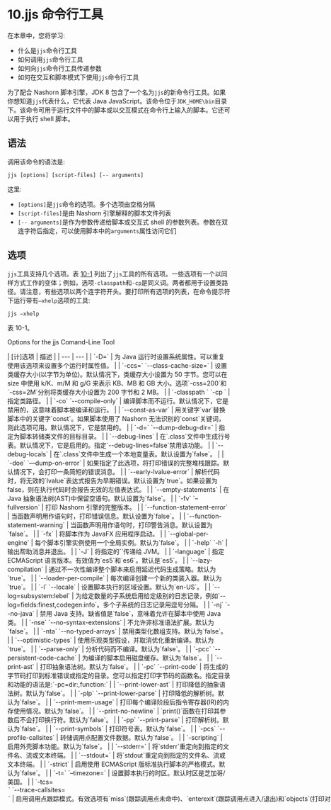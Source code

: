 # 10.jjs 命令行工具

在本章中，您将学习:

*   什么是`jjs`命令行工具
*   如何调用`jjs`命令行工具
*   如何向`jjs`命令行工具传递参数
*   如何在交互和脚本模式下使用`jjs`命令行工具

为了配合 Nashorn 脚本引擎，JDK 8 包含了一个名为`jjs`的新命令行工具。如果你想知道`jjs`代表什么，它代表 Java JavaScript。该命令位于`JDK_HOME\bin`目录下。该命令可用于运行文件中的脚本或以交互模式在命令行上输入的脚本。它还可以用于执行 shell 脚本。

## 语法

调用该命令的语法是:

`jjs [options] [script-files] [-- arguments]`

这里:

*   `[options]`是`jjs`命令的选项。多个选项由空格分隔
*   `[script-files]`是由 Nashorn 引擎解释的脚本文件列表
*   `[-- arguments]`是作为参数传递给脚本或交互式 shell 的参数列表。参数在双连字符后指定，可以使用脚本中的`arguments`属性访问它们

## 选项

`jjs`工具支持几个选项。表 [10-1](#Tab1) 列出了`jjs`工具的所有选项。一些选项有一个以同样方式工作的变体；例如，选项`-classpath`和`-cp`是同义词。两者都用于设置类路径。请注意，有些选项以两个连字符开头。要打印所有选项的列表，在命令提示符下运行带有`–xhelp`选项的工具:

`jjs –xhelp`

表 10-1。

Options for the jjs Comand-Line Tool

<colgroup><col> <col></colgroup> 
| [计]选项 | 描述 |
| --- | --- |
| `-D<name>=<value>` | 为 Java 运行时设置系统属性。可以重复使用该选项来设置多个运行时属性值。 |
| `-ccs=<size>` `--class-cache-size=<size>` | 设置类缓存大小(以字节为单位)。默认情况下，类缓存大小设置为 50 字节。您可以在 size 中使用 k/K、m/M 和 g/G 来表示 KB、MB 和 GB 大小。选项`-css=200`和`-css=2M`分别将类缓存大小设置为 200 字节和 2 MB。 |
| `-classpath <path>` `-cp <path>` | 指定类路径。 |
| `-co` `--compile-only` | 编译脚本而不运行。默认情况下，它是禁用的，这意味着脚本被编译和运行。 |
| `--const-as-var` | 用关键字`var`替换脚本中的关键字`const`。如果脚本使用了 Nashorn 无法识别的`const`关键词，则此选项可用。默认情况下，它是禁用的。 |
| `-d=<path>` `--dump-debug-dir=<path>` | 指定为脚本转储类文件的目标目录。 |
| `--debug-lines` | 在`.class`文件中生成行号表。默认情况下，它是启用的。指定`--debug-lines=false`禁用该功能。 |
| `--debug-locals` | 在`.class`文件中生成一个本地变量表。默认设置为`false`。 |
| `-doe` `––dump-on-error` | 如果指定了此选项，将打印错误的完整堆栈跟踪。默认情况下，会打印一条简短的错误消息。 |
| `--early-lvalue-error` | 解析代码时，将无效的`lvalue`表达式报告为早期错误。默认设置为`true`。如果设置为 false，则在执行代码时会报告无效的左值表达式。 |
| `--empty-statements` | 在 Java 抽象语法树(AST)中保留空语句。默认设置为`false`。 |
| `-fv` `–fullversion` | 打印 Nashorn 引擎的完整版本。 |
| `--function-statement-error` | 当函数声明用作语句时，打印错误信息。默认设置为`false`。 |
| `--function-statement-warning` | 当函数声明用作语句时，打印警告消息。默认设置为`false`。 |
| `-fx` | 将脚本作为 JavaFX 应用程序启动。 |
| `--global-per-engine` | 每个脚本引擎实例使用一个全局实例。默认为`false`。 |
| `-help` `-h` | 输出帮助消息并退出。 |
| `-J<flag>` | 将指定的`<flag>`传递给 JVM。 |
| `-language` | 指定 ECMAScript 语言版本。有效值为`es5`和`es6`。默认是`es5`。 |
| `--lazy-compilation` | 通过不一次性编译整个脚本来启用延迟代码生成策略。默认为`true`。 |
| `--loader-per-compile` | 每次编译创建一个新的类装入器。默认为`true`。 |
| `-l` `--locale` | 设置脚本执行的区域设置。默认为`en-US`。 |
| `--log=subsystem:lebel` | 为给定数量的子系统启用给定级别的日志记录，例如`--log=fields:finest,codegen:info`。多个子系统的日志记录用逗号分隔。 |
| `-nj` `--no-java` | 禁用 Java 支持。缺省值是`false`，意味着允许在脚本中使用 Java 类。 |
| `-nse` `--no-syntax-extensions` | 不允许非标准语法扩展。默认为`false`。 |
| `-nta` `--no-typed-arrays` | 禁用类型化数组支持。默认为`false`。 |
| `--optimistic-types` | 使用乐观类型假设，并取消优化重新编译。默认为`true`。 |
| `--parse-only` | 分析代码而不编译。默认为`false`。 |
| `-pcc` `--persistent-code-cache` | 为编译的脚本启用磁盘缓存。默认为`false`。 |
| `--print-ast` | 打印抽象语法树。默认为`false`。 |
| `-pc` `--print-code` | 将生成的字节码打印到标准错误或指定的目录。您可以指定打印字节码的函数名。指定目录和功能的语法是:`-pc=dir:<output-directory-path>,function:<function-name>` |
| `--print-lower-ast` | 打印降低的抽象语法树。默认为`false`。 |
| `-plp` `--print-lower-parse` | 打印降低的解析树。默认为`false`。 |
| `--print-mem-usage` | 打印每个编译阶段后指令寄存器(IR)的内存使用情况。默认为`false`。 |
| `--print-no-newline` | `print()`函数在打印其参数后不会打印换行符。默认为`false`。 |
| `-pp` `--print-parse` | 打印解析树。默认为`false`。 |
| `--print-symbols` | 打印符号表。默认为`false`。 |
| `-pcs` `--profile-callsites` | 转储调用点配置文件数据。默认为`false`。 |
| `-scripting` | 启用外壳脚本功能。默认为`false`。 |
| `--stderr=<filename&#124;stream&#124;tty>` | 将`stderr`重定向到指定的文件名、流或文本终端。 |
| `--stdout=<filename&#124;stream&#124;tty>` | 将`stdout`重定向到指定的文件名、流或文本终端。 |
| `-strict` | 启用使用 ECMAScript 版标准执行脚本的严格模式。默认为`false`。 |
| `-t=<timezone>` `–timezone=<timezone>` | 设置脚本执行的时区。默认时区是芝加哥/美国。 |
| `-tcs=<option>` `--trace-callsites=<option>` | 启用调用点跟踪模式。有效选项有`miss`(跟踪调用点未命中)、`enterexit`(跟踪调用点进入/退出)和`objects`(打印对象属性)。指定多个选项，用逗号分隔:`-tcs=miss,enterexit,objects` |
| `--verify-code` | 在运行之前验证字节码。默认为`false`。 |
| `-v` `–version` | 打印 Nashorn 引擎的版本。默认为`false`。 |
| `-xhelp` | 打印扩展帮助。默认为`false`。 |

## 在交互模式下使用 jjs

如果在没有指定任何选项或脚本文件的情况下运行`jjs`，它将以交互模式运行。当您输入脚本时，它会被解释。回想一下，Nashorn 中的字符串可以用单引号或双引号括起来。

以下是在交互模式下使用`jjs`工具的一些例子。假设您已经在机器的 path 环境变量中包含了`jjs`工具的路径。如果您没有这样做，您可以在下面的命令中用`JDK_HOME\bin\jjs`替换`jjs`。记得执行`quit()`或`exit()`功能退出`jjs`工具:

`c:\>jjs`

`jjs> "Hello Nashorn"`

`Hello Nashorn`

`jjs> "Hello".toLowerCase();`

`hello`

`jjs> var list = [1, 2, 3, 4, 5]`

`jjs> var sum = 0;`

`jjs> for each (x in list) { sum = sum + x};`

`15`

`jjs> quit()`

`c:\>`

## 向 jjs 传递参数

下面是一个向`jjs`工具传递参数的例子。前五个自然数作为参数传递给`jjs`工具，稍后使用`arguments`属性访问它们。请注意，您必须在两个连字符和第一个参数之间添加一个空格:

`c:\>jjs -- 1 2 3 4 5`

`jjs> for each (x in``arguments`T2】

`1`

`2`

`3`

`4`

`5`

`jjs> quit()`

`c:\>`

考虑清单 10-1 中的脚本。该脚本已保存在名为`stream.js`的文件中。该脚本处理整数列表。该列表可以作为命令行参数传递给脚本。如果列表没有作为参数传递，它使用前五个自然数作为列表。它计算列表中奇数整数的平方和。它打印列表和总数。

清单 10-1。计算列表中奇数的平方和的脚本

`// stream.js`

`var list;`

`if (arguments.length == 0) {`

`list = [1, 2, 3, 4, 5];`

`}`

`else {`

`list = arguments;`

`}`

`print("List of numbers: " + list);`

`var sumOfSquaredOdds = list.filter(function(n) {return n % 2 == 1;})`

`.map(function(n) {return n * n;})`

`.reduce(function(sum, n) {return sum + n;}, 0);`

`print("Sum of the squares of odd numbers: " + sumOfSquaredOdds);`

使用`jjs`工具，您可以如下运行`stream.js`文件中的脚本。假设`stream.js`文件在当前目录中。否则，您需要指定文件的完整路径:

`c:\>jjs stream.js`

`List of numbers: 1,2,3,4,5`

`Sum of the squares of odd numbers: 35`

`c:\>jjs stream.js -- 10 11 12 13 14 15`

`List of numbers: 10,11,12,13,14,15`

`Sum of the squares of odd numbers: 515`

`c:\>`

## 在脚本模式下使用 jjs

可以在脚本模式下调用`jjs`工具，这允许您运行 shell 命令。您可以使用`–scripting`选项在脚本模式下启动`jjs`工具。shell 命令用反引号括起来，而不是单引号/双引号。以下是在脚本模式下使用`jjs`工具使用`date`和`ls` shell 命令的示例:

`c:\>jjs -scripting`

`jjs> `date``

`Wed Oct 15 15:27:07 CDT 2014`

`jjs> `ls -l``

`total 3102`

`drwxr-xr-x  4 ksharan Administrators       0 Jan 11  2014 $AVG`

`drwxr-xr-x  5 ksharan Administrators       0 Jan 22  2014 $Recycle.Bin`

`-rw-r--r--  1 ksharan Administrators       1 Jun 18  2013 BOOTNXT`

`-rw-r--r--  1 ksharan Administrators      94 May 23  2013 DBAR_Ver.txt`

`More output goes here...`

`jjs> exit()`

`c:\>`

Nashorn 在脚本模式下定义了几个全局对象和函数，如表 [10-2](#Tab2) 所列。

表 10-2。

Global Objects and Functions Available in Scripting Mode

<colgroup><col> <col></colgroup> 
| 全局对象 | 描述 |
| --- | --- |
| `$ARG` | 存储传递给脚本的参数。与`arguments`的工作方式相同。 |
| `$ENV` | 将所有环境变量映射到一个对象。 |
| `$EXEC(cmd, input)` | 用于在新进程中运行命令的全局函数，将`input`传递给`cmd`。两个参数都可以是命令，在这种情况下，`input`的输出将作为输入 Io `cmd`传递。 |
| `$OUT` | 存储流程的最新标准输出。例如，执行`$EXEC()`的结果保存在`$OUT`中。 |
| `$ERR` | 存储流程的最新标准输出。 |
| `$EXIT` | 存储进程的退出代码。非零值表示进程失败。 |
| `echo(arg1, arg2,...)` | `echo()`函数的工作原理与`print()`函数相同，但它仅在脚本模式下可用。 |
| `readLine(prompt)` | 从标准输入中读取一行输入。指定的参数显示为提示。默认情况下，读取输入显示在标准输出上。该函数返回读取的输入。 |
| `readFully(filePath)` | 读取指定文件的全部内容。默认情况下，内容显示在标准输出中。您可以将函数的返回值赋给变量。 |

以下脚本显示了如何使用`$ARG`全局对象:

`c:\>jjs -scripting -- 10 20 30`

`jjs> for each(var arg in $ARG) print(arg);`

`10`

`20`

`30`

`jjs>`

以下脚本显示了如何使用`$ENV`全局对象。它在 Windows 上打印 OS 环境变量的值，并列出所有环境变量:

`jjs> print($ENV.OS);`

`Windows_NT`

`jjs> for(var x in $ENV) print(x);`

`LOCALAPPDATA`

`PROCESSOR_LEVEL`

`FP_NO_HOST_CHECK`

`USERDOMAIN`

`LOGONSERVER`

`PROMPT`

`OS`

`...`

以下脚本使用`$EXEC()`全局函数列出所有扩展名为`txt`的文件，其中包含`ksharan`:

`jjs> $EXEC("grep -l ksharan *.txt");`

`test.txt`

您可以在变量中捕获 shell 命令的输出。脚本模式允许在双引号括起来的字符串中进行表达式替换。请注意，表达式替换功能在单引号中的字符串中不可用。表达式被指定为`${expression}`。以下命令捕获变量中的`date` shell 命令的值，并使用表达式替换将日期值嵌入到字符串中。请注意，在示例中，当字符串用单引号括起来时，表达式替换不起作用:

`c:\ >jjs -scripting`

`jjs> var today = `date``

`jjs> "Today is ${today}"`

`Today is Mon Jul 14 22:48:26 CDT 2014`

`jjs> 'Today is ${today}'`

`Today is ${today}`

`jjs> quit()`

`c:\>`

您还可以使用脚本模式执行存储在文件中的 shell 脚本:

`C:\> jjs –scripting myscript.js`

`jjs`工具支持可以在脚本模式下运行的脚本文件中的 heredocs。heredoc 也称为 here 文档、here 字符串或 here 脚本。这是一个多行字符串，其中保留了空格。一个 heredoc 以一个双尖括号(< <)和一个定界标识符开始。通常，`EOF`或`END`被用作定界标识符。但是，您可以使用脚本中其他地方没有用作标识符的任何其他标识符。多行字符串从最后一行开始。字符串以相同的定界标识符结尾。以下是在 Nashorn 中使用 heredoc 的示例:

`var str = <<EOF`

`This is a multi-line string using the heredoc syntax.`

`Bye Heredoc!`

`EOF`

清单 10-2 包含了在 Nashorn 中使用 heredoc 的脚本。`$ARG`属性仅在脚本模式下定义，其值是使用`jjs`工具传递给脚本的参数:

清单 10-2。使用 heredoc 样式的 heredoc.js 文件的内容是一个多行字符串

`// heredoc.js`

`var str = <<EOF`

`This is a multiline string.`

`Number of arguments passed to this`

`script is ${$ARG.length}`

`Arguments are ${$ARG}`

`Bye Heredoc!`

`EOF`

`print(str);`

您可以执行如下所示的`heredoc.js`脚本文件:

`c:\> jjs -scripting heredoc.js`

`This is a multi-line string.`

`Number of arguments passed to this`

`script is 0`

`Arguments are`

`Bye Heredoc!`

`c:\> jjs -scripting heredoc.js -- Kishori Sharan`

`This is a multi-line string.`

`Number of arguments passed to this`

`script is 2`

`Arguments are Kishori,Sharan`

`Bye Heredoc!`

除了 Nashorn 支持的两种注释样式(`//`和`/* */`)之外，`jjs`工具还支持一种额外的以数字符号(`#`)开头的单行注释样式。如果`jjs`工具运行的脚本文件以符号#开头，`jjs`工具会自动启用脚本模式，并在脚本模式下执行整个脚本。考虑清单 10-3 所示的脚本。

清单 10-3。jjs 工具的特殊注释。内容存储在 jjscomments.js 文件中

`# This script will run in scripting mode by the jjs tool`

`# because it starts with a number sign`

`// Set the current directory to C:\kishori`

`$ENV.PWD = "C:\\kishori";`

`// Get the list of files and directories in the current directory`

`var str = `ls -F`;`

`print(str);`

以下命令运行`jjscomments.js`文件中的脚本。脚本以`#`符号开始，因此`jjs`工具将自动启用脚本模式:

`c:\>jjs` `jjscomments.js`

`books/`

`ejb/`

`hello.txt`

`important/`

`programs/`

`rmi.log`

`rmi.policy`

`scripts/`

`c:\>`

使用`jjs`工具将带有第一个`#`符号的脚本文件解释为 shell 可执行文件，您可以在脚本文件的开头使用 shebang ( `#!`)来将其作为脚本可执行文件运行。注意，类 Unix 操作系统直接支持 shebang。您需要在 shebang 中包含 jjs 工具的路径，这样脚本将由`jjs`工具执行。脚本文件将被传递给 jjs 工具来执行。因为脚本文件以#符号开始(T4 的一部分)，`jjs`工具将自动启用脚本模式。以下是使用 shebang 的脚本示例，假设`jjs`工具位于`/usr/bin`目录:

`#!/usr/bin/jjs`

`var str = `ls -F`;`

`print(str);`

## 摘要

Java 8 提供了一个名为`jjs`的命令行工具。它位于`JDK_HOME\bin`目录中。它用于在命令行上运行 Nashorn 脚本。`jjs`工具支持许多选项。可以调用它在文件中、在交互模式下和在脚本模式下运行脚本。

如果不指定任何选项或脚本文件，`jjs`以交互模式运行。在交互模式下，脚本在输入时被解释。

如果您使用`–scripting`选项调用`jjs`，它将在脚本模式下运行，允许您使用任何特定于操作系统的 shell 命令。Shell 命令用反引号括起来。在脚本模式下，`jjs`工具支持脚本文件中的 heredocs。如果脚本文件以`#`符号开头，运行脚本文件会自动启用脚本模式。这支持执行包含 shebang ( `#!`在脚本的开头)的脚本。